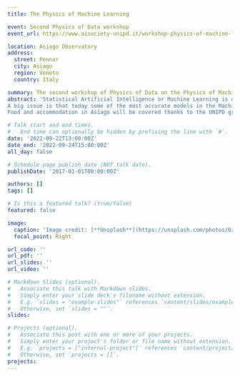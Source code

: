 ```yaml
---
title: The Physics of Machine Learning

event: Second Physics of Data workshop
event_url: https://www.aisociety-unipd.it/workshop-physics-of-machine-learning-for-physics-of-data/

location: Asiago Observatory
address:
  street: Pennar
  city: Asiago
  region: Veneto
  country: Italy

summary: The second workshop of Physics of Data on the Physics of Machine Learning.
abstract: 'Statistical Artificial Intelligence or Machine Learning is deeply transforming our society and having a relevant impact in several fields including: 1) in the sciences there is growing interest in the predictive ability of models based on the analysis of big data; 2) In the economic sphere, digital transformation (i.e. the process of integrating digital technologies into all aspects of business), is leading to substantial changes at the level of technology and value generation; 3) in social life also promoting customs, habits, and behavioral patterns.
A big issue is that today some of the most accurate models in the Machine Learning world are what we call a ‘black box’ model as they lack explicability and interpretability. As Physicists, this is one of the most exciting challenges and that is why we will devote the second Physics of Data Workshop on this topic, inviting world class experts and young researchers in this field,  providing an overview of the possible open problems and research paths in this field.
Food and accommodation in Asiago will be covered thanks to the UNIPD grant in teaching innovation. Limited number of places available, preferences will be given to first year Physics of Data students. A bus leaving from Padova to Asiago will be organized  and freely available to students and speakers.'

# Talk start and end times.
#   End time can optionally be hidden by prefixing the line with `#`.
date: '2022-09-22T13:00:00Z'
date_end: '2022-09-24T15:00:00Z'
all_day: false

# Schedule page publish date (NOT talk date).
publishDate: '2017-01-01T00:00:00Z'

authors: []
tags: []

# Is this a featured talk? (true/false)
featured: false

image:
  caption: 'Image credit: [**Unsplash**](https://unsplash.com/photos/bzdhc5b3Bxs)'
  focal_point: Right

url_code: ''
url_pdf: ''
url_slides: ''
url_video: ''

# Markdown Slides (optional).
#   Associate this talk with Markdown slides.
#   Simply enter your slide deck's filename without extension.
#   E.g. `slides = "example-slides"` references `content/slides/example-slides.md`.
#   Otherwise, set `slides = ""`.
slides:

# Projects (optional).
#   Associate this post with one or more of your projects.
#   Simply enter your project's folder or file name without extension.
#   E.g. `projects = ["internal-project"]` references `content/project/deep-learning/index.md`.
#   Otherwise, set `projects = []`.
projects:
---
```


